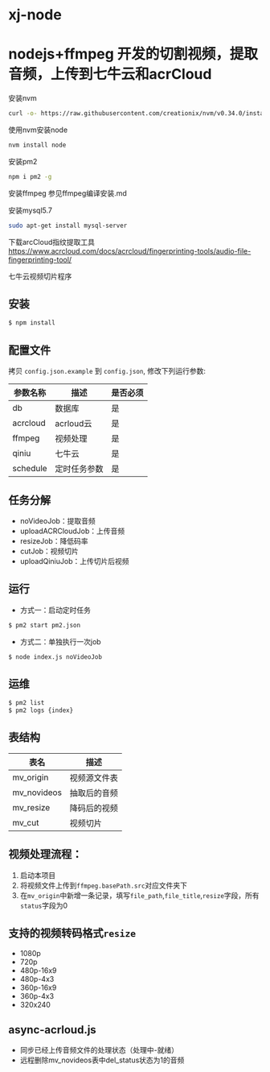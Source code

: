 # xj-node
# nodejs+ffmpeg 开发的切割视频，提取音频，上传到七牛云和acrCloud

安装nvm
```bash
curl -o- https://raw.githubusercontent.com/creationix/nvm/v0.34.0/install.sh | bash
```

使用nvm安装node
```bash
nvm install node
```

安装pm2
```bash
npm i pm2 -g
```

安装ffmpeg
参见ffmpeg编译安装.md

安装mysql5.7
```bash
sudo apt-get install mysql-server
```

下载arcCloud指纹提取工具
https://www.acrcloud.com/docs/acrcloud/fingerprinting-tools/audio-file-fingerprinting-tool/

七牛云视频切片程序

## 安装

```bash
$ npm install
```

## 配置文件

拷贝 `config.json.example` 到 `config.json`, 修改下列运行参数:

| 参数名称     | 描述       | 是否必须 |
| -------- | -------- | ---- |
| db       | 数据库      | 是    |
| acrcloud | acrloud云 | 是    |
| ffmpeg   | 视频处理     | 是    |
| qiniu    | 七牛云      | 是    |
| schedule | 定时任务参数   | 是    |

## 任务分解

-   noVideoJob：提取音频
-   uploadACRCloudJob：上传音频
-   resizeJob：降低码率
-   cutJob：视频切片
-   uploadQiniuJob：上传切片后视频

## 运行

-   方式一：启动定时任务

```bash
$ pm2 start pm2.json
```

-   方式二：单独执行一次job

```bash
$ node index.js noVideoJob
```

## 运维

```bash
$ pm2 list
$ pm2 logs {index}
```

## 表结构

| 表名          | 描述     |
| ----------- | ------ |
| mv_origin   | 视频源文件表 |
| mv_novideos | 抽取后的音频 |
| mv_resize   | 降码后的视频 |
| mv_cut      | 视频切片   |

## 视频处理流程：

1.  启动本项目
2.  将视频文件上传到`ffmpeg.basePath.src`对应文件夹下
3.  在`mv_origin`中新增一条记录，填写`file_path`,`file_title`,`resize`字段，所有`status`字段为0

## 支持的视频转码格式```resize```

- 1080p
- 720p
- 480p-16x9
- 480p-4x3
- 360p-16x9
- 360p-4x3
- 320x240

## async-acrloud.js

- 同步已经上传音频文件的处理状态（处理中-就绪）
- 远程删除mv_novideos表中del_status状态为1的音频
